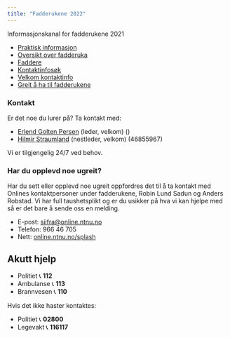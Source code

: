 ```yaml
---
title: "Fadderukene 2022"
---
```


Informasjonskanal for fadderukene 2021


* [Praktisk informasjon](https://online.ntnu.no/wiki/online/fadderukene/2022-/PraktiskInfo)
* [Oversikt over fadderuka](https://splash.online.ntnu.no/)  
* [Faddere](https://online.ntnu.no/wiki/online/fadderukene/2022-/Faddere)  
* [Kontaktinfosøk](https://online.ntnu.no/profile/search)  
* [Velkom kontaktinfo](https://online.ntnu.no/wiki/online/fadderukene/2022-/velkom) 
* [Greit å ha til fadderukene](https://online.ntnu.no/wiki/online/fadderukene/2022-/TaMedListe)


### Kontakt
Er det noe du lurer på? Ta kontakt med:

- [Erlend Golten Persen]() (leder, velkom) ()  
- [Hilmir Straumland]() (nestleder, velkom) (46855967)

Vi er tilgjengelig 24/7 ved behov.  


### Har du opplevd noe ugreit?
Har du sett eller opplevd noe ugreit oppfordres det til å ta kontakt med Onlines kontaktpersoner under fadderukene, Robin Lund Sadun og Anders Robstad. Vi har full taushetsplikt og er du usikker på hva vi kan hjelpe med så er det bare å sende oss en melding.

- E-post: siifra@online.ntnu.no  
- Telefon: 966 46 705  
- Nett: [online.ntnu.no/splash](online.ntnu.no/splash)  


Akutt hjelp
------------------------------------

- Politiet 📞 **112**  
- Ambulanse 📞 **113**  
- Brannvesen 📞 **110**

Hvis det ikke haster kontaktes:

- Politiet 📞 **02800**  
- Legevakt 📞 **116117**